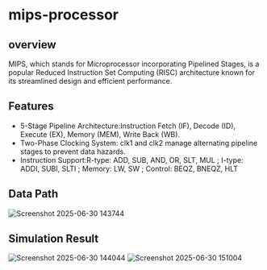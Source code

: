 # mips-processor
## overview
MIPS, which stands for Microprocessor incorporating Pipelined Stages, is a popular Reduced Instruction Set Computing (RISC) architecture known for its streamlined design and efficient performance.
## Features
- 5-Stage Pipeline Architecture:Instruction Fetch (IF), Decode (ID), Execute (EX), Memory (MEM), Write Back (WB).
- Two-Phase Clocking System: clk1 and clk2 manage alternating pipeline stages to prevent data hazards.
- Instruction Support:R-type: ADD, SUB, AND, OR, SLT, MUL ; I-type: ADDI, SUBI, SLTI ; Memory: LW, SW ; Control: BEQZ, BNEQZ, HLT
## Data Path
![Screenshot 2025-06-30 143744](https://github.com/user-attachments/assets/f537b1ae-1017-4273-9916-ff6edb1bdf4d)
## Simulation Result
![Screenshot 2025-06-30 144044](https://github.com/user-attachments/assets/dbafa2a1-7960-4abe-938b-9101b6c6e0eb)
![Screenshot 2025-06-30 151004](https://github.com/user-attachments/assets/414ac0de-4d6b-4915-a11a-cdb7fd37e2fe)
